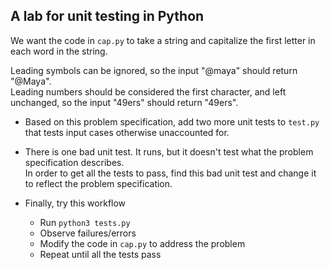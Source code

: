 ## A lab for unit testing in Python

We want the code in `cap.py` to take a string and capitalize the first letter in each word in the string.   

Leading symbols can be ignored, so the input "@maya" should return "@Maya".    
Leading numbers should be considered the first character, and left unchanged, so the input "49ers" should return "49ers".

* Based on this problem specification, add two more unit tests to `test.py` that tests input cases otherwise unaccounted for.

* There is one bad unit test. It runs, but it doesn't test what the problem specification describes.    
In order to get all the tests to pass, find this bad unit test and change it to reflect the problem specification.    

* Finally, try this workflow
  * Run `python3 tests.py` 
  * Observe failures/errors
  * Modify the code in `cap.py` to address the problem
  * Repeat until all the tests pass
